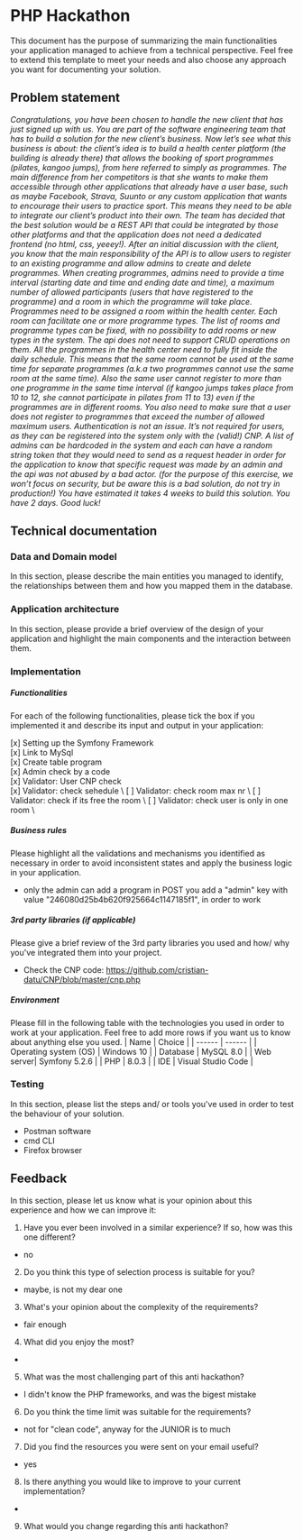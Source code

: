 # PHP Hackathon
This document has the purpose of summarizing the main functionalities your application managed to achieve from a technical perspective. Feel free to extend this template to meet your needs and also choose any approach you want for documenting your solution.

## Problem statement
*Congratulations, you have been chosen to handle the new client that has just signed up with us.  You are part of the software engineering team that has to build a solution for the new client’s business.
Now let’s see what this business is about: the client’s idea is to build a health center platform (the building is already there) that allows the booking of sport programmes (pilates, kangoo jumps), from here referred to simply as programmes. The main difference from her competitors is that she wants to make them accessible through other applications that already have a user base, such as maybe Facebook, Strava, Suunto or any custom application that wants to encourage their users to practice sport. This means they need to be able to integrate our client’s product into their own.
The team has decided that the best solution would be a REST API that could be integrated by those other platforms and that the application does not need a dedicated frontend (no html, css, yeeey!). After an initial discussion with the client, you know that the main responsibility of the API is to allow users to register to an existing programme and allow admins to create and delete programmes.
When creating programmes, admins need to provide a time interval (starting date and time and ending date and time), a maximum number of allowed participants (users that have registered to the programme) and a room in which the programme will take place.
Programmes need to be assigned a room within the health center. Each room can facilitate one or more programme types. The list of rooms and programme types can be fixed, with no possibility to add rooms or new types in the system. The api does not need to support CRUD operations on them.
All the programmes in the health center need to fully fit inside the daily schedule. This means that the same room cannot be used at the same time for separate programmes (a.k.a two programmes cannot use the same room at the same time). Also the same user cannot register to more than one programme in the same time interval (if kangoo jumps takes place from 10 to 12, she cannot participate in pilates from 11 to 13) even if the programmes are in different rooms. You also need to make sure that a user does not register to programmes that exceed the number of allowed maximum users.
Authentication is not an issue. It’s not required for users, as they can be registered into the system only with the (valid!) CNP. A list of admins can be hardcoded in the system and each can have a random string token that they would need to send as a request header in order for the application to know that specific request was made by an admin and the api was not abused by a bad actor. (for the purpose of this exercise, we won’t focus on security, but be aware this is a bad solution, do not try in production!)
You have estimated it takes 4 weeks to build this solution. You have 2 days. Good luck!*

## Technical documentation
### Data and Domain model
In this section, please describe the main entities you managed to identify, the relationships between them and how you mapped them in the database.
### Application architecture
In this section, please provide a brief overview of the design of your application and highlight the main components and the interaction between them.
###  Implementation
##### Functionalities
For each of the following functionalities, please tick the box if you implemented it and describe its input and output in your application:

[x] Setting up the Symfony Framework  \
[x] Link to MySql  \
[x] Create table program \
[x] Admin check by a code \
[x] Validator: User CNP check \
[x] Validator: check sehedule \ 
[ ] Validator: check room max nr \ 
[ ] Validator: check if its free the room \ 
[ ] Validator: check user is only in one room \ 


##### Business rules
Please highlight all the validations and mechanisms you identified as necessary in order to avoid inconsistent states and apply the business logic in your application.
- only the admin can add a program
  in POST you add a "admin" key with value "246080d25b4b620f925664c1147185f1", in order to work

##### 3rd party libraries (if applicable)
Please give a brief review of the 3rd party libraries you used and how/ why you've integrated them into your project.
 - Check the CNP code: https://github.com/cristian-datu/CNP/blob/master/cnp.php

##### Environment
Please fill in the following table with the technologies you used in order to work at your application. Feel free to add more rows if you want us to know about anything else you used.
| Name | Choice |
| ------ | ------ |
| Operating system (OS) | Windows 10 |
| Database  | MySQL 8.0 |
| Web server| Symfony 5.2.6 |
| PHP | 8.0.3 |
| IDE | Visual Studio Code |

### Testing
In this section, please list the steps and/ or tools you've used in order to test the behaviour of your solution.
 - Postman software
 - cmd CLI
 - Firefox browser

## Feedback
In this section, please let us know what is your opinion about this experience and how we can improve it:

1. Have you ever been involved in a similar experience? If so, how was this one different?
- no
2. Do you think this type of selection process is suitable for you?
- maybe, is not my dear one
3. What's your opinion about the complexity of the requirements?
- fair enough
4. What did you enjoy the most?
- 
5. What was the most challenging part of this anti hackathon?
- I didn't know the PHP frameworks, and was the bigest mistake
6. Do you think the time limit was suitable for the requirements?
- not for "clean code", anyway for the JUNIOR is to much
7. Did you find the resources you were sent on your email useful?
- yes
8. Is there anything you would like to improve to your current implementation?
-
9. What would you change regarding this anti hackathon?

